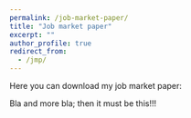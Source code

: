 ```yaml
---
permalink: /job-market-paper/
title: "Job market paper"
excerpt: ""
author_profile: true
redirect_from: 
  - /jmp/
---
```


Here you can download my job market paper:

Bla and more bla; then it must be this!!!
